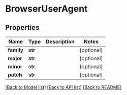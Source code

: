 # BrowserUserAgent

## Properties
Name | Type | Description | Notes
------------ | ------------- | ------------- | -------------
**family** | **str** |  | [optional] 
**major** | **str** |  | [optional] 
**minor** | **str** |  | [optional] 
**patch** | **str** |  | [optional] 

[[Back to Model list]](../README.md#documentation-for-models) [[Back to API list]](../README.md#documentation-for-api-endpoints) [[Back to README]](../README.md)


